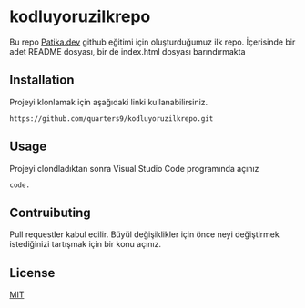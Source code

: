 # kodluyoruzilkrepo
Bu repo [Patika.dev](https://www.patika.dev/) github eğitimi için oluşturduğumuz ilk repo. İçerisinde bir adet README dosyası, bir de index.html dosyası barındırmakta

## Installation
Projeyi klonlamak için aşağıdaki linki kullanabilirsiniz.

```https://github.com/quarters9/kodluyoruzilkrepo.git```

## Usage
Projeyi clondladıktan sonra Visual Studio Code programında açınız

```cd kodluyoruzilkrepo 
code.
```
## Contruibuting
Pull requestler kabul edilir. Büyül değişiklikler için önce neyi değiştirmek istediğinizi tartışmak için bir konu açınız.

## License
[MIT](https://opensource.org/licenses/MIT)

